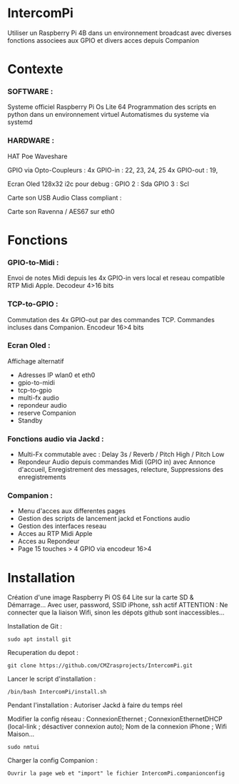 # IntercomPi

Utiliser un Raspberry Pi 4B dans un environnement broadcast avec diverses fonctions associees aux GPIO et divers acces depuis Companion

# Contexte
### SOFTWARE :
Systeme officiel Raspberry Pi Os Lite 64
Programmation des scripts en python dans un environnement virtuel
Automatismes du systeme via systemd

### HARDWARE :

HAT Poe Waveshare

GPIO via Opto-Coupleurs :
4x GPIO-in : 22, 23, 24, 25
4x GPIO-out : 19, 

Ecran Oled 128x32 i2c pour debug :
GPIO 2 : Sda
GPIO 3 : Scl

Carte son USB Audio Class compliant :

Carte son Ravenna / AES67 sur eth0

# Fonctions

### GPIO-to-Midi : 
Envoi de notes Midi depuis les 4x GPIO-in vers local et reseau compatible RTP Midi Apple. Decodeur 4>16 bits

### TCP-to-GPIO : 
Commutation des 4x GPIO-out par des commandes TCP. Commandes incluses dans Companion. Encodeur 16>4 bits

### Ecran Oled : 
Affichage alternatif
  - Adresses IP wlan0 et eth0
  - gpio-to-midi
  - tcp-to-gpio
  - multi-fx audio
  - repondeur audio
  - reserve Companion
  - Standby

### Fonctions audio via Jackd :
  - Multi-Fx commutable avec : Delay 3s / Reverb / Pitch High / Pitch Low
  - Repondeur Audio depuis commandes Midi (GPIO in) avec Annonce d'accueil, Enregistrement des messages, relecture, Suppressions des enregistrements

### Companion :
  - Menu d'acces aux differentes pages
  - Gestion des scripts de lancement jackd et Fonctions audio
  - Gestion des interfaces reseau
  - Acces au RTP Midi Apple
  - Acces au Repondeur
  - Page 15 touches > 4 GPIO via encodeur 16>4


# Installation
  Création d'une image Raspberry Pi OS 64 Lite sur la carte SD & Démarrage... Avec user, password, SSID iPhone, ssh actif
  ATTENTION : Ne connecter que la liaison Wifi, sinon les dépots github sont inaccessibles...
    
  Installation de Git :

    sudo apt install git

  Recuperation du depot :
  
    git clone https://github.com/CMZrasprojects/IntercomPi.git

  Lancer le script d'installation :
  
    /bin/bash IntercomPi/install.sh

  Pendant l'installation : Autoriser Jackd à faire du temps réel

  
  Modifier la config réseau : ConnexionEthernet ; ConnexionEthernetDHCP (local-link ; désactiver connexion auto); Nom de la connexion iPhone ; Wifi Maison...

    sudo nmtui

  Charger la config Companion :

    Ouvrir la page web et "import" le fichier IntercomPi.companionconfig
